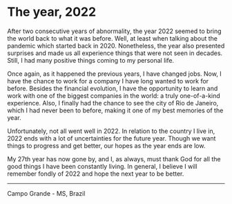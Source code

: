 # The year, 2022

After two consecutive years of abnormality, the year 2022 seemed to bring the world
back to what it was before. Well, at least when talking about the pandemic which
started back in 2020. Nonetheless, the year also presented surprises and made us
all experience things that were not seen in decades. Still, I had many positive
things coming to my personal life.

Once again, as it happened the previous years, I have changed jobs. Now, I have
the chance to work for a company I have long wanted to work for before. Besides
the financial evolution, I have the opportunity to learn and work with one of the
biggest companies in the world: a truly one-of-a-kind experience. Also, I finally
had the chance to see the city of Rio de Janeiro, which I had never been to before,
making it one of my best memories of the year.

Unfortunately, not all went well in 2022. In relation to the country I live in,
2022 ends with a lot of uncertainties for the future year. Though we want things
to progress and get better, our hopes as the year ends are low.

My 27th year has now gone by, and I, as always, must thank God for all the good
things I have been constantly living. In general, I believe I will remember fondly
of 2022 and hope the next year to be better.

---

Campo Grande - MS, Brazil
